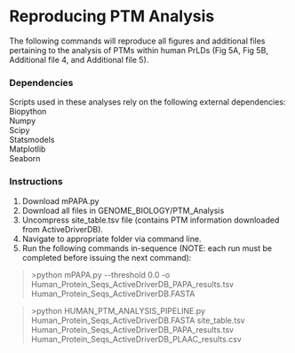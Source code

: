 
# Reproducing PTM Analysis

The following commands will reproduce all figures and additional files pertaining to the analysis of PTMs within human PrLDs (Fig 5A, Fig 5B, Additional file 4, and Additional file 5).

### Dependencies
Scripts used in these analyses rely on the following external dependencies:\
Biopython\
Numpy\
Scipy\
Statsmodels\
Matplotlib\
Seaborn

### Instructions
1. Download mPAPA.py
2. Download all files in GENOME_BIOLOGY/PTM_Analysis
3. Uncompress site_table.tsv file (contains PTM information downloaded from ActiveDriverDB).
4. Navigate to appropriate folder via command line.
5. Run the following commands in-sequence (NOTE: each run must be completed before issuing the next command):

>\>python mPAPA.py --threshold 0.0 -o Human_Protein_Seqs_ActiveDriverDB_PAPA_results.tsv Human_Protein_Seqs_ActiveDriverDB.FASTA

>\>python HUMAN_PTM_ANALYSIS_PIPELINE.py Human_Protein_Seqs_ActiveDriverDB.FASTA site_table.tsv Human_Protein_Seqs_ActiveDriverDB_PAPA_results.tsv Human_Protein_Seqs_ActiveDriverDB_PLAAC_results.csv
